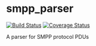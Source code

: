 # smpp_parser

[![Build Status](https://travis-ci.org/K2InformaticsGmbH/smpp_parser.svg?branch=master)](https://travis-ci.org/K2InformaticsGmbH/smpp_parser) [![Coverage Status](https://coveralls.io/repos/github/K2InformaticsGmbH/smpp_parser/badge.svg?branch=master)](https://coveralls.io/github/K2InformaticsGmbH/smpp_parser?branch=master)

A parser for SMPP protocol PDUs
